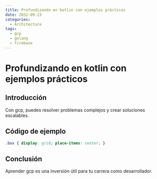 ```yaml
---
title: Profundizando en kotlin con ejemplos prácticos
date: 2032-09-23
categories:
  - Architecture
tags:
  - gcp
  - golang
  - firebase
---
```


# Profundizando en kotlin con ejemplos prácticos

## Introducción

Con gcp, puedes resolver problemas complejos y crear soluciones escalables.

## Código de ejemplo

```css
.box { display: grid; place-items: center; }
```

## Conclusión

Aprender gcp es una inversión útil para tu carrera como desarrollador.